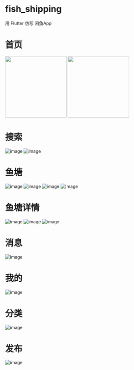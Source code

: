 # fish_shipping
用 Flutter 仿写 闲鱼App

# 首页
<img src="https://github.com/fanyu/fish_shipping/blob/master/images/home1.png?raw=true" width="200" />
<img src="https://github.com/fanyu/fish_shipping/blob/master/images/home2.png?raw=true" width="200" />

# 搜索
![image](https://github.com/fanyu/fish_shipping/blob/master/images/search1.png)
![image](https://github.com/fanyu/fish_shipping/blob/master/images/search2.png)
# 鱼塘
![image](https://github.com/fanyu/fish_shipping/blob/master/images/pond.png)
![image](https://github.com/fanyu/fish_shipping/blob/master/images/pond1.png)
![image](https://github.com/fanyu/fish_shipping/blob/master/images/pond2.png)
![image](https://github.com/fanyu/fish_shipping/blob/master/images/pond3.png)
# 鱼塘详情
![image](https://github.com/fanyu/fish_shipping/blob/master/images/detail1.png)
![image](https://github.com/fanyu/fish_shipping/blob/master/images/detail2.png)
![image](https://github.com/fanyu/fish_shipping/blob/master/images/detail3.png)
# 消息
![image](https://github.com/fanyu/fish_shipping/blob/master/images/message.png)
# 我的
![image](https://github.com/fanyu/fish_shipping/blob/master/images/mine.png)
# 分类
![image](https://github.com/fanyu/fish_shipping/blob/master/images/category.png)
# 发布
![image](https://github.com/fanyu/fish_shipping/blob/master/images/post.png)
